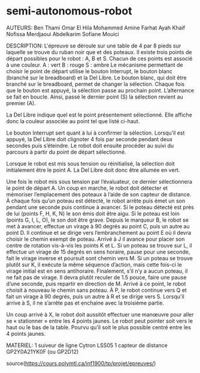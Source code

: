 # semi-autonomous-robot
AUTEURS:
    Ben Thami Omar 
    El Hila Mohammed Amine
    Farhat Ayah
    Khaif Nofissa
    Merdjaoui Abdelkarim
    Sofiane Mouici

DESCRIPTION: 
    L'épreuve se déroule sur une table de 4 par 8 pieds sur laquelle se trouve du ruban noir que et des poteaux.
    Il existe trois points de départ possibles pour le robot : A, B et S. Chacun de ces points est associé à une couleur.
    A : vert
    B : rouge
    S : ambre
    Le mécanisme permettant de choisir le point de départ utilise le bouton Interrupt, le bouton blanc (branché sur le breadboard) 
    et la Del Libre.
    Le bouton blanc, qui doit être branché sur le breadboard, permet de changer la sélection. Chaque fois que le bouton est appuyé, 
    la sélection passe au prochain point. L’alternance se fait en boucle. Ainsi, passé le dernier point (S) la sélection revient au premier (A).

   La Del Libre indique quel est le point présentement sélectionné. Elle affiche donc la couleur associée au point tel que listé ci-haut.

   Le bouton Interrupt sert quant à lui à confirmer la sélection. Lorsqu’il est appuyé, la Del Libre doit clignoter 4 fois par seconde 
    pendant deux secondes puis s’éteindre. Le robot doit ensuite procéder au suivi du parcours à partir du point de départ sélectionné.

   Lorsque le robot est mis sous tension ou réinitialisé, la sélection doit initialement être le point A. La Del Libre doit donc être 
    allumée en vert.

   Une fois le robot mis sous tension par l’évaluateur, ce dernier sélectionnera le point de départ A. Un coup en marche, le robot doit 
    détecter et mémoriser l’emplacement des poteaux à l’aide de son capteur de distance. À chaque fois qu’un poteau est détecté, le robot 
    arrête puis émet un son pendant une seconde puis continue à avancer. Si le poteau détecté est près de lui (points F, H, K, N) le son 
    émis doit être aigu. Si le poteau est loin (points G, I, L, O), le son doit être grave.
    Depuis le marqueur B, le robot se met à avancer, effectue un virage à 90 degrés au point C, puis un autre au point D. Il continue et 
    se dirige vers l’embranchement au point E où il devra choisir le chemin exempt de poteau. Arrivé à J il avance pour placer son centre 
    de rotation vis-à-vis les points K et L. Si un poteau se trouve sur L, il effectue un virage de 15 degrés en sens horaire, pause pour 
    une seconde, fait le virage inverse et poursuit sont chemin vers M. Si un poteau se trouve plutôt sur K, il exécute la même séquence d’action, mais cette fois-ci le virage initial est en sens antihoraire. Finalement, s’il n’y a aucun poteau, il ne fait pas de virage. Il 
    devra plutôt reculer de 1.5 pouce, faire une pause d’une seconde, puis repartir en direction de M. Arrivé à ce point, le robot choisit
    à nouveau le chemin sans poteau. À P, le robot continue vers Q et fait un virage à 90 degrés, puis un autre à R et se dirige vers S. Lorsqu’il arrive à S, il ne s’arrête pas et enchaine avec la troisième partie.

   Un coup arrivé à X, le robot doit aussitôt effectuer une manœuvre pour aller se « stationner » entre les 4 points jaunes. Le robot 
    peut pointer soit vers le haut ou le bas de la table. Pourvu qu’il soit le plus possible centré entre les 4 points jaunes.

MATERIEL: 
    1 suiveur de ligne Cytron LSS05
    1 capteur de distance GP2Y0A21YK0F (ou GP2D12)





source(https://cours.polymtl.ca/inf1900/tp/projet/epreuves/)
